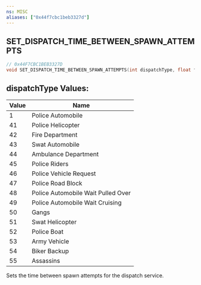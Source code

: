 ```yaml
---
ns: MISC
aliases: ["0x44f7cbc1beb3327d"]
---
```

## SET_DISPATCH_TIME_BETWEEN_SPAWN_ATTEMPTS

```c
// 0x44F7CBC1BEB3327D
void SET_DISPATCH_TIME_BETWEEN_SPAWN_ATTEMPTS(int dispatchType, float fTimeBetwenSpawnAttempts);
```

## dispatchType Values:
| Value | Name |
| --- | --- |
| 1 | Police Automobile |
| 41 | Police Helicopter |
| 42 | Fire Department |
| 43 | Swat Automobile |
| 44 | Ambulance Department |
| 45 | Police Riders |
| 46 | Police Vehicle Request |
| 47 | Police Road Block |
| 48 | Police Automobile Wait Pulled Over |
| 49 | Police Automobile Wait Cruising |
| 50 | Gangs |
| 51 | Swat Helicopter |
| 52 | Police Boat |
| 53 | Army Vehicle |
| 54 | Biker Backup |
| 55 | Assassins |


Sets the time between spawn attempts for the dispatch service.

